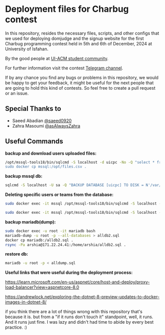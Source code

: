 # Deployment files for Charbug contest

In this repository, resides the necessary files, scripts, and other configs that we used for deploying domjudge and the signup website for the first Charbug programming contest held in 5th and 6th of December, 2024 at University of Isfahan.

By the good people at [UI-ACM student community](https://t.me/ui_acm).

For further information visit the contest [Telegram channel](https://t.me/CharBug).

If by any chance you find any bugs or problems in this repository, we would be happy to get your feedback, it might be useful for the next people that are going to hold this kind of contests. So feel free to create a pull request or an issue.

## Special Thanks to

- Saeed Abadian [@saeed0920](https://github.com/saeed0920)
- Zahra Masoumi [@asAlwaysZahra](https://github.com/asAlwaysZahra)
## Useful Commands

**backup and download users uploaded files:**

```bash
/opt/mssql-tools18/bin/sqlcmd -S localhost -d uicpc -No -Q "select * from Files" -o /opt/files.csv  -s","" -C -U sa -P YOUR_PASS
sudo docker cp mssql:/opt/files.csv .
```

**backup mssql db:**

```bash
sqlcmd -S localhost -U sa -Q "BACKUP DATABASE [uicpc] TO DISK = N'/var/opt/mssql/data/uicpcNov23.bak' WITH NOFORMAT, NOINIT, NAME = 'uicpc-full', SKIP, NOREWIND, NOUNLOAD, STATS = 10" -C
```

**Deleting specific users or teams from the database:**

```bash
sudo docker exec -it mssql /opt/mssql-tools18/bin/sqlcmd -S localhost -d uicpc -No -Q "delete FROM Teams WHERE Id=13;" -C -U sa

sudo docker exec -it mssql /opt/mssql-tools18/bin/sqlcmd -S localhost -d uicpc -No -Q "delete FROM Users WHERE TeamId=50;" -C -U sa
```

**backup mariadb(dump):**

```bash
sudo docker exec -u root -it mariadb bash
mariadb-dump -u root -p --all-databases > alldb2.sql
docker cp mariadb:/alldb2.sql .
rsync -Pa arshia@171.22.24.41:/home/arshia/alldb2.sql .
```

**restore db:**

```bash
mariadb -u root -p < alldump.sql
```

**Useful links that were useful during the deployment process:**

<https://learn.microsoft.com/en-us/aspnet/core/host-and-deploy/proxy-load-balancer?view=aspnetcore-8.0>

<https://andrewlock.net/exploring-the-dotnet-8-preview-updates-to-docker-images-in-dotnet-8/>

if you think there are a lot of things wrong with this repository that's because it is.
but from a "if it runs don't touch it" standpoint, well, it runs. And it runs just fine. I was lazy and didn't had time to abide by every best practice. :)

